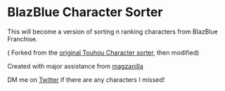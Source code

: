 
# BlazBlue Character Sorter

This will become a version of sorting n ranking characters from BlazBlue Franchise.

( Forked from the [original Touhou Character sorter](https://github.com/execfera/charasort/), then modified)

Created with major assistance from [magzanilla](https://github.com/magzanilla)

DM me on [Twitter](https://twitter.com/eurulm) if there are any characters I missed!